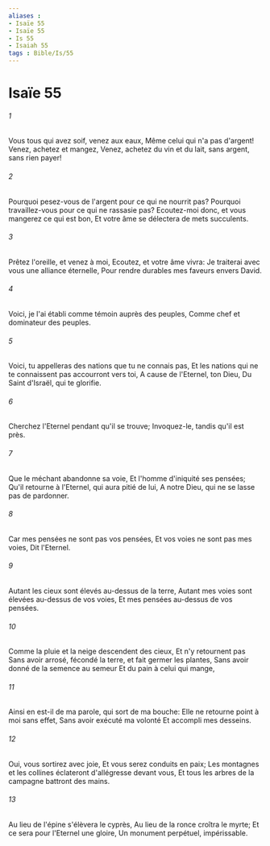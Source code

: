 ```yaml
---
aliases : 
- Isaïe 55
- Isaïe 55
- Is 55
- Isaiah 55
tags : Bible/Is/55
---
```


# Isaïe 55

###### 1
Vous tous qui avez soif, venez aux eaux, Même celui qui n'a pas d'argent! Venez, achetez et mangez, Venez, achetez du vin et du lait, sans argent, sans rien payer!
###### 2
Pourquoi pesez-vous de l'argent pour ce qui ne nourrit pas? Pourquoi travaillez-vous pour ce qui ne rassasie pas? Ecoutez-moi donc, et vous mangerez ce qui est bon, Et votre âme se délectera de mets succulents.
###### 3
Prêtez l'oreille, et venez à moi, Ecoutez, et votre âme vivra: Je traiterai avec vous une alliance éternelle, Pour rendre durables mes faveurs envers David.
###### 4
Voici, je l'ai établi comme témoin auprès des peuples, Comme chef et dominateur des peuples.
###### 5
Voici, tu appelleras des nations que tu ne connais pas, Et les nations qui ne te connaissent pas accourront vers toi, A cause de l'Eternel, ton Dieu, Du Saint d'Israël, qui te glorifie.
###### 6
Cherchez l'Eternel pendant qu'il se trouve; Invoquez-le, tandis qu'il est près.
###### 7
Que le méchant abandonne sa voie, Et l'homme d'iniquité ses pensées; Qu'il retourne à l'Eternel, qui aura pitié de lui, A notre Dieu, qui ne se lasse pas de pardonner.
###### 8
Car mes pensées ne sont pas vos pensées, Et vos voies ne sont pas mes voies, Dit l'Eternel.
###### 9
Autant les cieux sont élevés au-dessus de la terre, Autant mes voies sont élevées au-dessus de vos voies, Et mes pensées au-dessus de vos pensées.
###### 10
Comme la pluie et la neige descendent des cieux, Et n'y retournent pas Sans avoir arrosé, fécondé la terre, et fait germer les plantes, Sans avoir donné de la semence au semeur Et du pain à celui qui mange,
###### 11
Ainsi en est-il de ma parole, qui sort de ma bouche: Elle ne retourne point à moi sans effet, Sans avoir exécuté ma volonté Et accompli mes desseins.
###### 12
Oui, vous sortirez avec joie, Et vous serez conduits en paix; Les montagnes et les collines éclateront d'allégresse devant vous, Et tous les arbres de la campagne battront des mains.
###### 13
Au lieu de l'épine s'élèvera le cyprès, Au lieu de la ronce croîtra le myrte; Et ce sera pour l'Eternel une gloire, Un monument perpétuel, impérissable.
